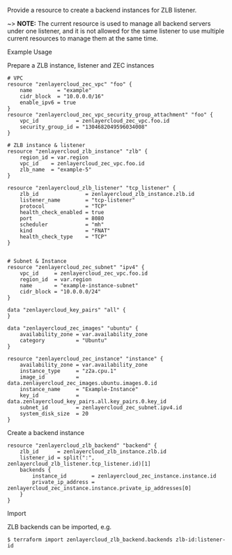 Provide a resource to create a backend instances for ZLB listener.

~> **NOTE:** The current resource is used to manage all backend servers under one listener, and it is not allowed for the same listener to use multiple current resources to manage them at the same time.


Example Usage

Prepare a ZLB instance, listener and ZEC instances
```hcl
# VPC
resource "zenlayercloud_zec_vpc" "foo" {
	name        = "example"
	cidr_block  = "10.0.0.0/16"
	enable_ipv6 = true
}
resource "zenlayercloud_zec_vpc_security_group_attachment" "foo" {
	vpc_id            = zenlayercloud_zec_vpc.foo.id
	security_group_id = "1304682049596034008"
}

# ZLB instance & listener
resource "zenlayercloud_zlb_instance" "zlb" {
	region_id = var.region
	vpc_id    = zenlayercloud_zec_vpc.foo.id
	zlb_name  = "example-5"
}

resource "zenlayercloud_zlb_listener" "tcp_listener" {
	zlb_id               = zenlayercloud_zlb_instance.zlb.id
	listener_name        = "tcp-listener"
	protocol             = "TCP"
	health_check_enabled = true
	port                 = 8080
	scheduler            = "mh"
	kind                 = "FNAT"
	health_check_type    = "TCP"
}


# Subnet & Instance
resource "zenlayercloud_zec_subnet" "ipv4" {
	vpc_id     = zenlayercloud_zec_vpc.foo.id
	region_id  = var.region
	name       = "example-instance-subnet"
	cidr_block = "10.0.0.0/24"
}

data "zenlayercloud_key_pairs" "all" {
}

data "zenlayercloud_zec_images" "ubuntu" {
	availability_zone = var.availability_zone
	category          = "Ubuntu"
}

resource "zenlayercloud_zec_instance" "instance" {
	availability_zone = var.availability_zone
	instance_type     = "z2a.cpu.1"
	image_id          = data.zenlayercloud_zec_images.ubuntu.images.0.id
	instance_name     = "Example-Instance"
	key_id            = data.zenlayercloud_key_pairs.all.key_pairs.0.key_id
	subnet_id         = zenlayercloud_zec_subnet.ipv4.id
	system_disk_size  = 20
}
```

Create a backend instance

```hcl
resource "zenlayercloud_zlb_backend" "backend" {
	zlb_id      = zenlayercloud_zlb_instance.zlb.id
	listener_id = split(":", zenlayercloud_zlb_listener.tcp_listener.id)[1]
	backends {
		instance_id        = zenlayercloud_zec_instance.instance.id
		private_ip_address = zenlayercloud_zec_instance.instance.private_ip_addresses[0]
	}
}
```

Import

ZLB backends can be imported, e.g.

```
$ terraform import zenlayercloud_zlb_backend.backends zlb-id:listener-id
```
